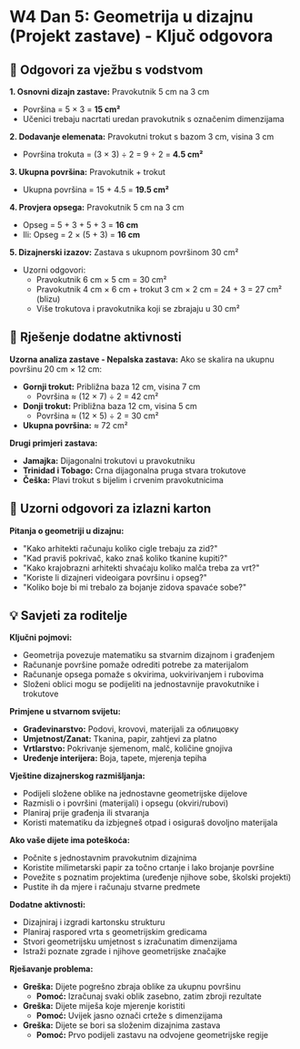 # W4 Dan 5: Geometrija u dizajnu (Projekt zastave) - Ključ odgovora

## 📝 Odgovori za vježbu s vodstvom

**1. Osnovni dizajn zastave:** Pravokutnik 5 cm na 3 cm
   - Površina = 5 × 3 = **15 cm²**
   - Učenici trebaju nacrtati uredan pravokutnik s označenim dimenzijama

**2. Dodavanje elemenata:** Pravokutni trokut s bazom 3 cm, visina 3 cm
   - Površina trokuta = (3 × 3) ÷ 2 = 9 ÷ 2 = **4.5 cm²**

**3. Ukupna površina:** Pravokutnik + trokut
   - Ukupna površina = 15 + 4.5 = **19.5 cm²**

**4. Provjera opsega:** Pravokutnik 5 cm na 3 cm
   - Opseg = 5 + 3 + 5 + 3 = **16 cm**
   - Ili: Opseg = 2 × (5 + 3) = **16 cm**

**5. Dizajnerski izazov:** Zastava s ukupnom površinom 30 cm²
   - Uzorni odgovori: 
     - Pravokutnik 6 cm × 5 cm = 30 cm²
     - Pravokutnik 4 cm × 6 cm + trokut 3 cm × 2 cm = 24 + 3 = 27 cm² (blizu)
     - Više trokutova i pravokutnika koji se zbrajaju u 30 cm²

## 🚀 Rješenje dodatne aktivnosti

**Uzorna analiza zastave - Nepalska zastava:**
Ako se skalira na ukupnu površinu 20 cm × 12 cm:
- **Gornji trokut:** Približna baza 12 cm, visina 7 cm
  - Površina ≈ (12 × 7) ÷ 2 = 42 cm²
- **Donji trokut:** Približna baza 12 cm, visina 5 cm  
  - Površina ≈ (12 × 5) ÷ 2 = 30 cm²
- **Ukupna površina:** ≈ 72 cm²

**Drugi primjeri zastava:**
- **Jamajka:** Dijagonalni trokutovi u pravokutniku
- **Trinidad i Tobago:** Crna dijagonalna pruga stvara trokutove
- **Češka:** Plavi trokut s bijelim i crvenim pravokutnicima

## 🎯 Uzorni odgovori za izlazni karton

**Pitanja o geometriji u dizajnu:**
- "Kako arhitekti računaju koliko cigle trebaju za zid?"
- "Kad praviš pokrivač, kako znaš koliko tkanine kupiti?"
- "Kako krajobrazni arhitekti shvaćaju koliko malča treba za vrt?"
- "Koriste li dizajneri videoigara površinu i opseg?"
- "Koliko boje bi mi trebalo za bojanje zidova spavaće sobe?"

## 💡 Savjeti za roditelje

**Ključni pojmovi:**
- Geometrija povezuje matematiku sa stvarnim dizajnom i građenjem
- Računanje površine pomaže odrediti potrebe za materijalom
- Računanje opsega pomaže s okvirima, uokvirivanjem i rubovima
- Složeni oblici mogu se podijeliti na jednostavnije pravokutnike i trokutove

**Primjene u stvarnom svijetu:**
- **Građevinarstvo:** Podovi, krovovi, materijali za облицовку
- **Umjetnost/Zanat:** Tkanina, papir, zahtjevi za platno
- **Vrtlarstvo:** Pokrivanje sjemenom, malč, količine gnojiva
- **Uređenje interijera:** Boja, tapete, mjerenja tepiha

**Vještine dizajnerskog razmišljanja:**
- Podijeli složene oblike na jednostavne geometrijske dijelove
- Razmisli o i površini (materijali) i opsegu (okviri/rubovi)
- Planiraj prije građenja ili stvaranja
- Koristi matematiku da izbjegneš otpad i osiguraš dovoljno materijala

**Ako vaše dijete ima poteškoća:**
- Počnite s jednostavnim pravokutnim dizajnima
- Koristite milimetarski papir za točno crtanje i lako brojanje površine
- Povežite s poznatim projektima (uređenje njihove sobe, školski projekti)
- Pustite ih da mjere i računaju stvarne predmete

**Dodatne aktivnosti:**
- Dizajniraj i izgradi kartonsku strukturu
- Planiraj raspored vrta s geometrijskim gredicama
- Stvori geometrijsku umjetnost s izračunatim dimenzijama
- Istraži poznate zgrade i njihove geometrijske značajke

**Rješavanje problema:**
- **Greška:** Dijete pogrešno zbraja oblike za ukupnu površinu
  - **Pomoć:** Izračunaj svaki oblik zasebno, zatim zbroji rezultate
- **Greška:** Dijete miješa koje mjerenje koristiti
  - **Pomoć:** Uvijek jasno označi crteže s dimenzijama
- **Greška:** Dijete se bori sa složenim dizajnima zastava
  - **Pomoć:** Prvo podijeli zastavu na odvojene geometrijske regije